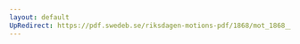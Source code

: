 ```yaml
---
layout: default
UpRedirect: https://pdf.swedeb.se/riksdagen-motions-pdf/1868/mot_1868__fk__00023.pdf
---
```

